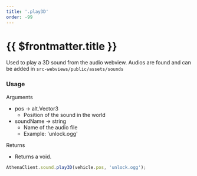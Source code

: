 ```yaml
---
title: '.play3D'
order: -99
---
```


# {{ $frontmatter.title }}

Used to play a 3D sound from the audio webview.
Audios are found and can be added in `src-webviews/public/assets/sounds`

### Usage

Arguments

* pos -> alt.Vector3
  * Position of the sound in the world
* soundName -> string
  * Name of the audio file
  * Example: 'unlock.ogg'

Returns

* Returns a void.

```typescript
AthenaClient.sound.play3D(vehicle.pos, 'unlock.ogg');
```
